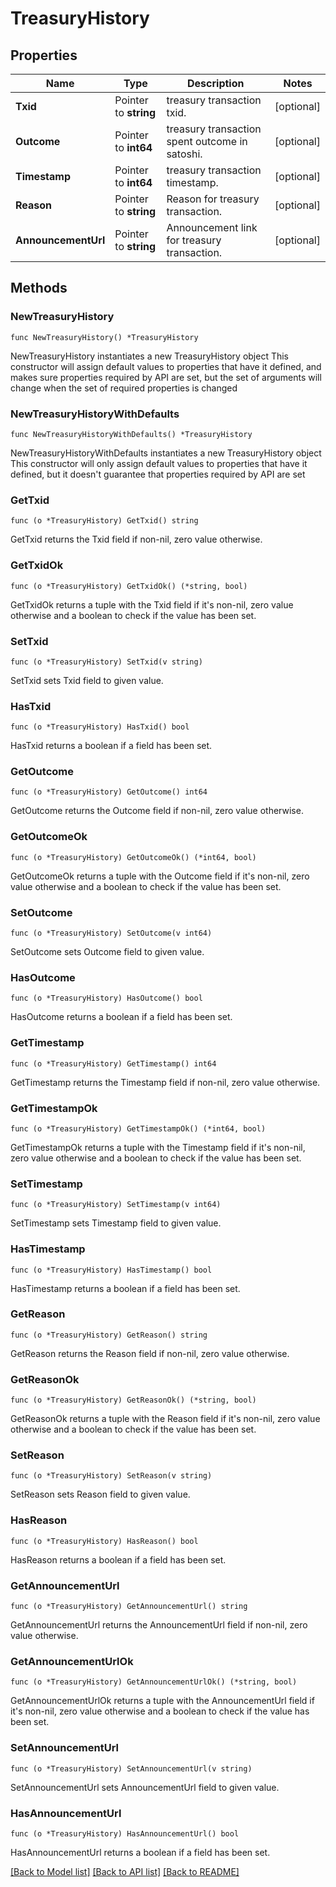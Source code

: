 # TreasuryHistory

## Properties

Name | Type | Description | Notes
------------ | ------------- | ------------- | -------------
**Txid** | Pointer to **string** | treasury transaction txid. | [optional] 
**Outcome** | Pointer to **int64** | treasury transaction spent outcome in satoshi. | [optional] 
**Timestamp** | Pointer to **int64** | treasury transaction timestamp. | [optional] 
**Reason** | Pointer to **string** | Reason for treasury transaction. | [optional] 
**AnnouncementUrl** | Pointer to **string** | Announcement link for treasury transaction. | [optional] 

## Methods

### NewTreasuryHistory

`func NewTreasuryHistory() *TreasuryHistory`

NewTreasuryHistory instantiates a new TreasuryHistory object
This constructor will assign default values to properties that have it defined,
and makes sure properties required by API are set, but the set of arguments
will change when the set of required properties is changed

### NewTreasuryHistoryWithDefaults

`func NewTreasuryHistoryWithDefaults() *TreasuryHistory`

NewTreasuryHistoryWithDefaults instantiates a new TreasuryHistory object
This constructor will only assign default values to properties that have it defined,
but it doesn't guarantee that properties required by API are set

### GetTxid

`func (o *TreasuryHistory) GetTxid() string`

GetTxid returns the Txid field if non-nil, zero value otherwise.

### GetTxidOk

`func (o *TreasuryHistory) GetTxidOk() (*string, bool)`

GetTxidOk returns a tuple with the Txid field if it's non-nil, zero value otherwise
and a boolean to check if the value has been set.

### SetTxid

`func (o *TreasuryHistory) SetTxid(v string)`

SetTxid sets Txid field to given value.

### HasTxid

`func (o *TreasuryHistory) HasTxid() bool`

HasTxid returns a boolean if a field has been set.

### GetOutcome

`func (o *TreasuryHistory) GetOutcome() int64`

GetOutcome returns the Outcome field if non-nil, zero value otherwise.

### GetOutcomeOk

`func (o *TreasuryHistory) GetOutcomeOk() (*int64, bool)`

GetOutcomeOk returns a tuple with the Outcome field if it's non-nil, zero value otherwise
and a boolean to check if the value has been set.

### SetOutcome

`func (o *TreasuryHistory) SetOutcome(v int64)`

SetOutcome sets Outcome field to given value.

### HasOutcome

`func (o *TreasuryHistory) HasOutcome() bool`

HasOutcome returns a boolean if a field has been set.

### GetTimestamp

`func (o *TreasuryHistory) GetTimestamp() int64`

GetTimestamp returns the Timestamp field if non-nil, zero value otherwise.

### GetTimestampOk

`func (o *TreasuryHistory) GetTimestampOk() (*int64, bool)`

GetTimestampOk returns a tuple with the Timestamp field if it's non-nil, zero value otherwise
and a boolean to check if the value has been set.

### SetTimestamp

`func (o *TreasuryHistory) SetTimestamp(v int64)`

SetTimestamp sets Timestamp field to given value.

### HasTimestamp

`func (o *TreasuryHistory) HasTimestamp() bool`

HasTimestamp returns a boolean if a field has been set.

### GetReason

`func (o *TreasuryHistory) GetReason() string`

GetReason returns the Reason field if non-nil, zero value otherwise.

### GetReasonOk

`func (o *TreasuryHistory) GetReasonOk() (*string, bool)`

GetReasonOk returns a tuple with the Reason field if it's non-nil, zero value otherwise
and a boolean to check if the value has been set.

### SetReason

`func (o *TreasuryHistory) SetReason(v string)`

SetReason sets Reason field to given value.

### HasReason

`func (o *TreasuryHistory) HasReason() bool`

HasReason returns a boolean if a field has been set.

### GetAnnouncementUrl

`func (o *TreasuryHistory) GetAnnouncementUrl() string`

GetAnnouncementUrl returns the AnnouncementUrl field if non-nil, zero value otherwise.

### GetAnnouncementUrlOk

`func (o *TreasuryHistory) GetAnnouncementUrlOk() (*string, bool)`

GetAnnouncementUrlOk returns a tuple with the AnnouncementUrl field if it's non-nil, zero value otherwise
and a boolean to check if the value has been set.

### SetAnnouncementUrl

`func (o *TreasuryHistory) SetAnnouncementUrl(v string)`

SetAnnouncementUrl sets AnnouncementUrl field to given value.

### HasAnnouncementUrl

`func (o *TreasuryHistory) HasAnnouncementUrl() bool`

HasAnnouncementUrl returns a boolean if a field has been set.


[[Back to Model list]](../README.md#documentation-for-models) [[Back to API list]](../README.md#documentation-for-api-endpoints) [[Back to README]](../README.md)


